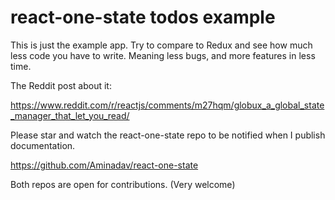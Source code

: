 # react-one-state todos example

This is just the example app. Try to compare to Redux and see how much less code you have to write. Meaning less bugs, and more features in less time.

The Reddit post about it:

https://www.reddit.com/r/reactjs/comments/m27hqm/globux_a_global_state_manager_that_let_you_read/


Please star and watch the react-one-state repo to be notified when I publish documentation.

https://github.com/Aminadav/react-one-state


Both repos are open for contributions. (Very welcome)

